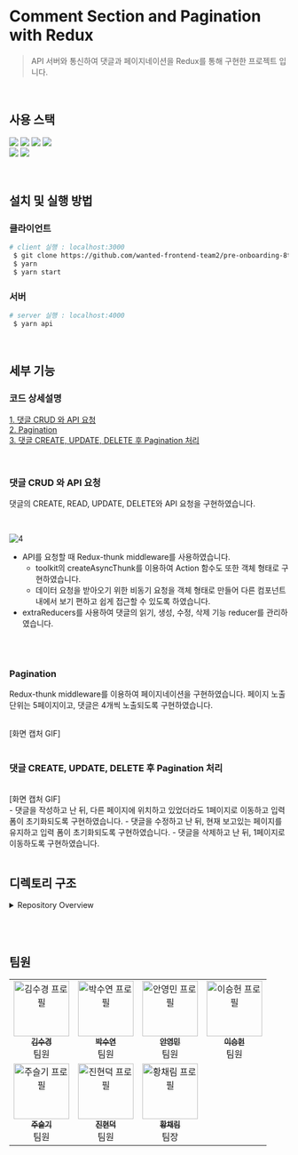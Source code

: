 # Comment Section and Pagination with Redux

> API 서버와 통신하여 댓글과 페이지네이션을 Redux를 통해 구현한 프로젝트 입니다.

<br>

## 사용 스택

<img src="https://img.shields.io/badge/React-61DAFB?style=flat-square&logo=React&logoColor=black"/> <img src="https://img.shields.io/badge/Typescript-3178C6?style=flat-square&logo=Typescript&logoColor=white"/> <img src="https://img.shields.io/badge/HTML5-E34F26?style=flat-square&logo=html5&logoColor=white"/> <img src="https://img.shields.io/badge/JsonServer-000000?style=flat-square&logo=JSON&logoColor=white"/>  
<img src="https://img.shields.io/badge/Redux-764ABC?style=flat-square&logo=Redux&logoColor=white"/> <img src="https://img.shields.io/badge/Tailwind CSS-06B6D4?style=flat-square&logo=Tailwind CSS&logoColor=white"/>

<br>

## 설치 및 실행 방법

### 클라이언트

```bash
# client 실행 : localhost:3000
 $ git clone https://github.com/wanted-frontend-team2/pre-onboarding-8th-4-2.git
 $ yarn
 $ yarn start
```

### 서버

```bash
# server 실행 : localhost:4000
 $ yarn api
```

<br>

## 세부 기능

### 코드 상세설명

[1. 댓글 CRUD 와 API 요청](https://github.com/wanted-frontend-team2/pre-onboarding-8th-4-2/wiki/1.-%EB%8C%93%EA%B8%80-CRUD-%EC%99%80-API-%EC%9A%94%EC%B2%AD)  
[2. Pagination](https://github.com/wanted-frontend-team2/pre-onboarding-8th-4-2/wiki/2.-Pagination)  
[3. 댓글 CREATE, UPDATE, DELETE 후 Pagination 처리](https://github.com/wanted-frontend-team2/pre-onboarding-8th-4-2/wiki/3.-%EB%8C%93%EA%B8%80-CREATE,-UPDATE,-DELETE-%ED%9B%84-Pagination-%EC%B2%98%EB%A6%AC)

<br>

### 댓글 CRUD 와 API 요청

댓글의 CREATE, READ, UPDATE, DELETE와 API 요청을 구현하였습니다.

<br>

![4](https://user-images.githubusercontent.com/42338190/213345107-1116f766-1f62-43c2-80e9-29c4fb2b99f6.gif) <br>

- API를 요청할 때 Redux-thunk middleware를 사용하였습니다.
  - toolkit의 createAsyncThunk를 이용하여 Action 함수도 또한 객체 형태로 구현하였습니다.
  - 데이터 요청을 받아오기 위한 비동기 요청을 객체 형태로 만들어 다른 컴포넌트 내에서 보기 편하고 쉽게 접근할 수 있도록 하였습니다.
- extraReducers를 사용하여 댓글의 읽기, 생성, 수정, 삭제 기능 reducer를 관리하였습니다.

<br>
<br>

### Pagination

Redux-thunk middleware를 이용하여 페이지네이션을 구현하였습니다. 페이지 노출 단위는 5페이지이고, 댓글은 4개씩 노출되도록 구현하였습니다.

<br>  
[화면 캡처 GIF]  
<br>
<br>

### 댓글 CREATE, UPDATE, DELETE 후 Pagination 처리

<br>   
[화면 캡처 GIF]  
<br>
- 댓글을 작성하고 난 뒤, 다른 페이지에 위치하고 있었더라도 1페이지로 이동하고 입력 폼이 초기화되도록 구현하였습니다.
- 댓글을 수정하고 난 뒤, 현재 보고있는 페이지를 유지하고 입력 폼이 초기화되도록 구현하였습니다.
- 댓글을 삭제하고 난 뒤, 1페이지로 이동하도록 구현하였습니다.
<br>
<br>

## 디렉토리 구조

<details>
    <summary>Repository Overview</summary>
        
        └─ 📂 src
           ├─ 📂 components
           │  ├─ 📂 comment
           │  │  ├─ 📝 CommentForm.tsx
           │  │  ├─ 📝 CommentItem.tsx
           │  │  └─ 📝 Comments.tsx
           │  ├─ 📝 DeleteButton.tsx
           │  └─ 📝 PageList.tsx
           ├─ 📂 constants
           │  └─ 📝 index.ts
           ├─ 📂 service
           │  ├─ 📝 disableButton.ts
           │  └─ 📝 request.ts
           ├─ 📂 store
           │  ├─ 📂 comment
           │  │  ├─ 📝 commentActions.ts
           │  │  └─ 📝 commentSlice.ts
           │  └─ 📝 index.ts
           ├─ 📂 types
           │  └─ 📝 index.d.ts
           ├─ 📝 App.tsx
           └─ 📝 index.tsx

</details>

<br><br>

## 팀원

<table>
  <tbody>
    <tr>
      <td align="center"><a href="https://github.com/trondi"><img src="https://avatars.githubusercontent.com/u/42338190?v=4" width="100px;" alt="김수경 프로필"/><br /><sub><b>김수경</b></sub></a><br />팀원<br /></td>
      <td align="center"><a href="https://github.com/Iandayy"><img src="https://avatars.githubusercontent.com/u/104152583?v=4" width="100px;" alt="박수연 프로필"/><br /><sub><b>박수연</b></sub></a><br />팀원<br /></td>
      <td align="center"><a href="https://github.com/ahn0min"><img src="https://avatars.githubusercontent.com/u/89904226?v=4" width="100px;" alt="안영민 프로필"/><br /><sub><b>안영민</b></sub></a><br />팀원<br /></td>
          <td align="center"><a href="https://github.com/heony704"><img src="https://avatars.githubusercontent.com/u/36994104?v=4" width="100px;" alt="이승헌 프로필"/><br /><sub><b>이승헌</b></sub></a><br />팀원<br /></td>
     <tr/>
      <td align="center"><a href="https://github.com/Jooseulgi"><img src="https://avatars.githubusercontent.com/u/54945205?v=4" width="100px;" alt="주슬기 프로필"/><br /><sub><b>주슬기</b></sub></a><br />팀원<br /></td>
      <td align="center"><a href="https://github.com/dukjjang"><img src="https://avatars.githubusercontent.com/u/102455275?v=4" width="100px;" alt="진현덕 프로필"/><br /><sub><b>진현덕</b></sub></a><br />팀원<br /></td>
      <td align="center"><a href="https://github.com/cofla159"><img src="https://avatars.githubusercontent.com/u/70076564?v=4" width="100px;" alt="황채림 프로필"/><br /><sub><b>황채림</b></sub></a><br />팀장<br /></td>
    </tr>
  </tbody>
</table>

